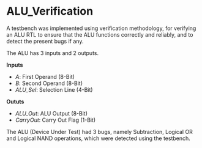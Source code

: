 # ALU_Verification
<p = "justify">A testbench was implemented using  verification methodology, for verifying an ALU RTL to ensure that the ALU functions correctly and reliably, and to detect the present bugs if any.</p>
<p = "justify">The ALU has 3 inputs and 2 outputs.</p>
<p = "justify">
<b>Inputs</b> 
  <ul>
  <li><i>A</i>: First Operand (8-Bit)</li>
  <li><i>B</i>: Second Operand (8-Bit)</li>
  <li><i>ALU_Sel</i>: Selection Line (4-Bit)</li>
  </ul>
  </p>
<p = "justify">
<b>Oututs</b> 
  <ul>
  <li><i>ALU_Out</i>: ALU Output (8-Bit)</li>
  <li><i>CarryOut</i>: Carry Out Flag (1-Bit)</li>
  </ul>
  </p>
<p = "justify">The ALU (Device Under Test) had 3 bugs, namely Subtraction,  Logical OR and Logical NAND operations, which were detected using the testbench.</p>
